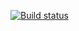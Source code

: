 [![Build status](https://ci.appveyor.com/api/projects/status/9s269i9y1x23tf6k?svg=true)](https://ci.appveyor.com/project/Nataliya2020/ra-homework-api-thunk-front)
